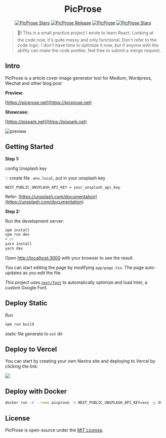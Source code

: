 <h1 align="center">PicProse</h1>

<p align="center">
   <a href="https://github.com/jaaronkot/picprose/stargazers"><img alt="PicProse Stars" src="https://img.shields.io/github/stars/jaaronkot/picprose?style=social"/></a>
    <a href="https://github.com/jaaronkot/picprose/releases/latest"><img alt="PicProse Release" src="https://img.shields.io/github/v/release/jaaronkot/picprose"/></a>
      <a href="#"><img alt="PicProse" src="https://img.shields.io/badge/Stack-React_%7C_Next.JS_%7C_NextUI_%7C_Tailwind CSS-green"/></a>
    <a href="https://github.com/jaaronkot/picprose/blob/main/LICENSE"><img alt="PicProse Stars" src="https://img.shields.io/github/license/jaaronkot/picprose"/></a>  
</p>

> 🧸❗️ This is a small practice project I wrote to learn React. Looking at the code now, it's quite messy and only functional. Don't refer to the code logic. I don't have time to optimize it now, but if anyone with the ability can make the code prettier, feel free to submit a merge request.

## Intro
PicProse is a article cover image generator tool for Medium, Wordpress, Wechat and other blog post
 
**Preview:** 

[https://picprose.net](https://picprose.net)
 

**Showcase:**

[https://pixpark.net](https://pixpark.net)

![preview](./doc/screenshot.png)

## Getting Started

**Step 1:**

config Unsplash key

💡 create file `.env.local`, put in your unsplash key 
```
NEXT_PUBLIC_UNSPLASH_API_KEY = your_unsplash_api_key
```
Refer: [https://unsplash.com/documentation](https://unsplash.com/documentation)


**Step 2:**

Run the development server:

```bash
npm install
npm run dev
# or
yarn install
yarn dev
```

Open [http://localhost:3000](http://localhost:3000) with your browser to see the result.

You can start editing the page by modifying `app/page.tsx`. The page auto-updates as you edit the file.

This project uses [`next/font`](https://nextjs.org/docs/basic-features/font-optimization) to automatically optimize and load Inter, a custom Google Font.

## Deploy Static

Run
 ```bash
npm run build
 ```
static file generate to `out` dir

## Deploy to Vercel
You can start by creating your own Nextra site and deploying to Vercel by clicking the link:

<a className="mt-3 inline-flex"
  target="_blank"
  href="https://vercel.com/new/clone?s=https://github.com/jaaronkot/picprose&showOptionalTeamCreation=false">![](https://vercel.com/button)</a>

## Deploy with Docker

```sh
docker run -d --name picprose -e NEXT_PUBLIC_UNSPLASH_API_KEY=xxx -p 3000:3000 hausen1012/picprose
```

## License
PicProse is open-source under the [MIT License](https://github.com/jaaronkot/picprose/blob/main/LICENSE).
